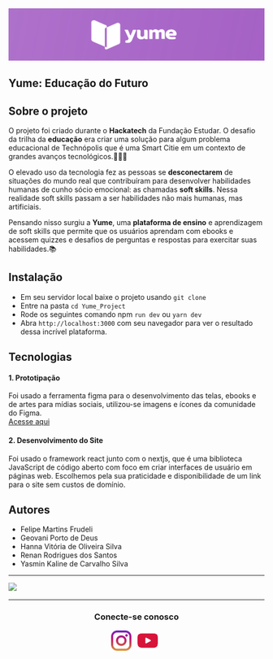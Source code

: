 <img src=".\images\YumeLogoRoxa.svg"/>

## **Yume: Educação do Futuro**

## Sobre o projeto
<p>

O projeto foi criado durante o **Hackatech** da Fundação Estudar. O desafio da trilha da **educação** era criar uma solução para algum problema educacional de Technópolis que é uma Smart Citie em um contexto de grandes avanços tecnológicos.👩‍💻🤖 

O elevado uso da tecnologia fez as pessoas se **desconectarem** de situações do mundo real que contribuíram para desenvolver habilidades humanas de cunho sócio emocional: as chamadas **soft skills**. Nessa realidade soft skills passam a ser habilidades não mais humanas, mas artificiais. 

Pensando nisso surgiu a **Yume**, uma **plataforma de ensino** e aprendizagem de soft skills que permite que os usuários aprendam com ebooks e acessem quizzes e desafios de perguntas e respostas para exercitar suas habilidades.📚

</p>


## Instalação

* Em seu servidor local baixe o projeto usando `git clone`
* Entre na pasta `cd Yume_Project`
* Rode os seguintes comando npm `run dev`
ou 
`yarn dev`
* Abra `http://localhost:3000` com seu navegador para ver o resultado dessa incrível plataforma.

## Tecnologias

#### **1. Prototipação** 
Foi usado a ferramenta figma para o desenvolvimento das telas, ebooks e de artes para mídias sociais, utilizou-se imagens e ícones da comunidade do Figma.<br>
[Acesse aqui](https://www.figma.com/file/C0Ah4RTO2TfoonGvU1mVjP/Hackatech?node-id=7%3A3)


#### **2. Desenvolvimento do Site** 
Foi usado o framework react junto com o nextjs, que é uma biblioteca JavaScript de código aberto com foco em criar interfaces de usuário em páginas web. Escolhemos pela sua praticidade e disponibilidade de um link para o site sem custos de domínio.
<br>


## Autores

* Felipe Martins Frudeli
* Geovani Porto de Deus
* Hanna Vitória de Oliveira Silva
* Renan Rodrigues dos Santos
* Yasmin Kaline de Carvalho Silva

<hr>
<img src=".\images\Telas.svg"/>


<hr/>
<h3 align="center">Conecte-se conosco</h3>
<p align="center">
<a href="https://www.instagram.com/plataformayume/"><img title="LinkedIn" src=".\images\Instagram.png" widht=0px height=40px></a>&nbsp;&nbsp;
<a href="https://www.youtube.com/channel/UCSzIkrw9IifSI89yDjy1BTg"><img title="Instagram" src=".\images\Youtube.png" widht=0px height=40px/></a>&nbsp;&nbsp;
</p>
</p>
